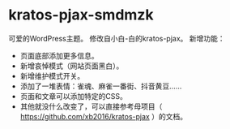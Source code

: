 # kratos-pjax-smdmzk
可爱的WordPress主题。
修改自小白-白的kratos-pjax。
新增功能：
  - 页面底部添加更多信息。
  - 新增哀悼模式（网站页面黑白）。
  - 新增维护模式开关。
  - 添加了一堆表情：雀魂、麻雀一番街、抖音黄豆……
  - 页面和文章可以添加特定的CSS。
  - 其他就没什么改变了，可以直接参考母项目（ https://github.com/xb2016/kratos-pjax ）的文档。
